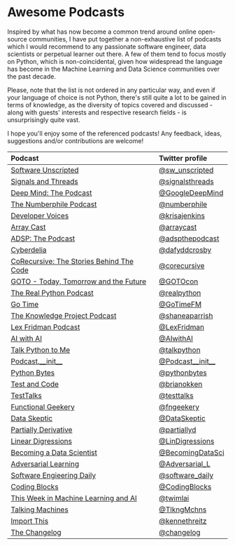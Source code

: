 # Awesome Podcasts
Inspired by what has now become a common trend around online open-source communities, I have put together a non-exhaustive list of podcasts which I would recommend to any passionate software engineer, data scientists or perpetual learner out there. A few of them tend to focus mostly on Python, which is non-coincidental, given how widespread the language has become in the Machine Learning and Data Science communities over the past decade.

Please, note that the list is not ordered in any particular way, and even if your language of choice is not Python, there's still quite a lot to be gained in terms of knowledge, as the diversity of topics covered and discussed - along with guests' interests and respective research fields - is unsurprisingly quite vast.

I hope you'll enjoy some of the referenced podcasts! Any feedback, ideas, suggestions and/or contributions are welcome!

| Podcast | Twitter profile |
| :--- | :--- |
| [Software Unscripted](https://pod.link/1602572955) | [@sw_unscripted](https://twitter.com/sw_unscripted) |
| [Signals and Threads](https://signalsandthreads.com/) | [@signalsthreads](https://twitter.com/signalsthreads) |
| [Deep Mind: The Podcast](https://deepmind.google/discover/the-podcast/) | [@GoogleDeepMind](https://twitter.com/GoogleDeepMind) |
| [The Numberphile Podcast](https://www.numberphile.com/podcast) | [@numberphile](https://twitter.com/numberphile) |
| [Developer Voices](https://pod.link/developer-voices) | [@krisajenkins](https://twitter.com/krisajenkins) |
| [Array Cast](https://www.arraycast.com) | [@arraycast](https://twitter.com/arraycast) |
| [ADSP: The Podcast](https://adspthepodcast.com) | [@adspthepodcast](https://twitter.com/adspthepodcast) |
| [Cyberdelia](https://cyberdelia.tech) | [@dafyddcrosby](https://twitter.com/dafyddcrosby) |
| [CoRecursive: The Stories Behind The Code](https://corecursive.com) | [@corecursive](https://twitter.com/corecursive) |
| [GOTO - Today, Tomorrow and the Future](https://goto.buzzsprout.com) | [@GOTOcon](https://twitter.com/GOTOcon) |
| [The Real Python Podcast](https://realpython.com/podcasts/rpp/) | [@realpython](https://twitter.com/realpython) |
| [Go Time](https://changelog.com/gotime) | [@GoTimeFM](https://twitter.com/GoTimeFM) |
| [The Knowledge Project Podcast](https://fs.blog/knowledge-project-podcast/) | [@shaneaparrish](https://twitter.com/shaneaparrish)
| [Lex Fridman Podcast](https://lexfridman.com/podcast/) | [@LexFridman](https://twitter.com/LexFridman) |
| [AI with AI](https://www.cna.org/news/AI-Podcast) | [@AIwithAI](https://twitter.com/AIwithAI) |
| [Talk Python to Me](https://talkpython.fm/episodes/all) | [@talkpython](https://twitter.com/talkpython) |
| [Podcast.\_\_init\_\_](https://podcastinit.com/) | [@Podcast\_\_init\_\_](https://twitter.com/Podcast__init__) |
| [Python Bytes](https://pythonbytes.fm/episodes/all) | [@pythonbytes](https://twitter.com/pythonbytes) |
| [Test and Code](testandcode.com/episodes) | [@brianokken](https://twitter.com/brianokken) |
| [TestTalks](https://joecolantonio.com/testtalks/testtalks) | [@testtalks](https://twitter.com/testtalks) |
| [Functional Geekery](https://www.functionalgeekery.com/category/podcasts/) | [@fngeekery](https://twitter.com/fngeekery) |
| [Data Skeptic](https://dataskeptic.com/podcast) | [@DataSkeptic](https://twitter.com/DataSkeptic) |
| [Partially Derivative](http://partiallyderivative.com/) | [@partiallyd](https://twitter.com/partiallyd) |
| [Linear Digressions](https://lineardigressions.com/) | [@LinDigressions](https://twitter.com/LinDigressions) |
| [Becoming a Data Scientist](https://www.becomingadatascientist.com/category/podcast/) | [@BecomingDataSci](https://twitter.com/BecomingDataSci) |
| [Adversarial Learning](https://adversariallearning.com/) | [@Adversarial_L](https://twitter.com/Adversarial_L) |
| [Software Engieering Daily](https://softwareengineeringdaily.com/category/podcast/) | [@software_daily](https://twitter.com/software_daily) |
| [Coding Blocks](https://www.codingblocks.net/) | [@CodingBlocks](https://twitter.com/CodingBlocks) |
| [This Week in Machine Learning and AI](https://twimlai.com/) | [@twimlai](https://twitter.com/twimlai) |
| [Talking Machines](http://www.thetalkingmachines.com/) | [@TlkngMchns](https://twitter.com/TlkngMchns) |
| [Import This](https://www.kennethreitz.org/import-this/) | [@kennethreitz](https://twitter.com/kennethreitz) |
| [The Changelog](https://changelog.com/podcast) | [@changelog](https://twitter.com/changelog) |
